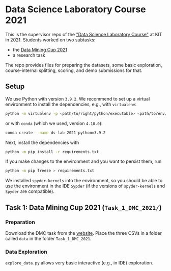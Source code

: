 # Data Science Laboratory Course 2021

This is the supervisor repo of the ["Data Science Laboratory Course"](https://dbis.ipd.kit.edu/english/3044.php) at KIT in 2021.
Students worked on two subtasks:

- the [Data Mining Cup 2021](https://www.data-mining-cup.com/dmc-2021/)
- a research task

The repo provides files for preparing the datasets, some basic exploration, course-internal splitting, scoring, and demo submissions for that.

## Setup

We use Python with version `3.9.2`.
We recommend to set up a virtual environment to install the dependencies, e.g., with `virtualenv`:

```bash
python -m virtualenv -p <path/to/right/python/executable> <path/to/env/destination>
```

or with `conda` (which we used, version `4.10.0`):

```bash
conda create --name ds-lab-2021 python=3.9.2
```

Next, install the dependencies with

```bash
python -m pip install -r requirements.txt
```

If you make changes to the environment and you want to persist them, run

```bash
python -m pip freeze > requirements.txt
```

We installed `spyder-kernels` into the environment, so you should be able to use the environment in the IDE `Sypder`
(if the versions of `spyder-kernels` and `Spyder` are compatible).

## Task 1: Data Mining Cup 2021 (`Task_1_DMC_2021/`)

### Preparation

Download the DMC task from the [website](https://www.data-mining-cup.com/dmc-2021/).
Place the three CSVs in a folder called `data` in the folder `Task_1_DMC_2021`.

### Data Exploration

`explore_data.py` allows very basic interactive (e.g., in IDE) exploration.
